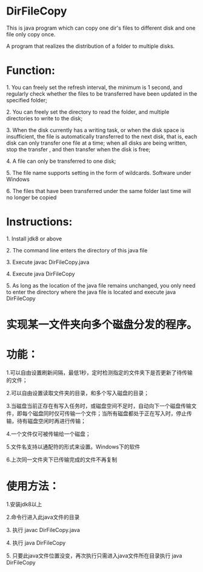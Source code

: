 # DirFileCopy
This is java program which can copy one dir's files to different disk and one file only copy once.

A program that realizes the distribution of a folder to multiple disks.
<h1>Function:</h1>
<p>1. You can freely set the refresh interval, the minimum is 1 second, and regularly check whether the files to be transferred have been updated in the specified folder;
<p>2. You can freely set the directory to read the folder, and multiple directories to write to the disk;
<p>3. When the disk currently has a writing task, or when the disk space is insufficient, the file is automatically transferred to the next disk, that is, each disk can only transfer one file at a time; when all disks are being written, stop the transfer , and then transfer when the disk is free;
<p>4. A file can only be transferred to one disk;
<p>5. The file name supports setting in the form of wildcards. Software under Windows
<p>6. The files that have been transferred under the same folder last time will no longer be copied

<h1>Instructions:</h1>
<p>1. Install jdk8 or above
<p>2. The command line enters the directory of this java file
<p>3. Execute javac DirFileCopy.java</p>
<p>4. Execute java DirFileCopy
<p>5. As long as the location of the java file remains unchanged, you only need to enter the directory where the java file is located and execute java DirFileCopy

<h1>实现某一文件夹向多个磁盘分发的程序。</h1>

<h1>功能：</h1>

<p>1.可以自由设置刷新间隔，最低1秒，定时检测指定的文件夹下是否更新了待传输的文件；

<p>2.可以自由设置读取文件夹的目录，和多个写入磁盘的目录；

<p>3.当磁盘当前正存在有写入任务时，或磁盘空间不足时，自动向下一个磁盘传输文件，即每个磁盘同时仅可传输一个文件；当所有磁盘都处于正在写入时，停止传输，待有磁盘空闲时再进行传输；

<p>4.一个文件仅可被传输给一个磁盘；

<p>5.文件名支持以通配符的形式来设置。Windows下的软件

<p>6.上次同一文件夹下已传输完成的文件不再复制

<h1>使用方法：</h1>

<p>1.安装jdk8以上

<p>2.命令行进入此java文件的目录

<p>3. 执行 javac DirFileCopy.java

<p>4. 执行 java DirFileCopy

<p>5. 只要此java文件位置没变，再次执行只需进入java文件所在目录执行 java DirFileCopy
